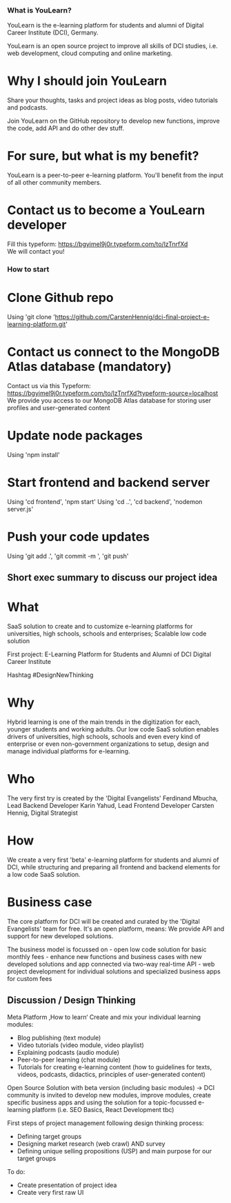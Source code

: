 ### What is YouLearn?

YouLearn is the e-learning platform for students and alumni of Digital Career Institute (DCI), Germany.

YouLearn is an open source project to improve all skills of DCI studies, i.e. web development, cloud computing and online marketing.

# Why I should join YouLearn

Share your thoughts, tasks and project ideas as blog posts, video tutorials and podcasts.

Join YouLearn on the GitHub repository to develop new functions, improve the code, add API and do other dev stuff.

# For sure, but what is my benefit?

YouLearn is a peer-to-peer e-learning platform. You'll benefit from the input of all other community members.

# Contact us to become a YouLearn developer

Fill this typeform: https://bgyimel9j0r.typeform.com/to/lzTnrfXd  
We will contact you!

### How to start

# Clone Github repo

Using 'git clone 'https://github.com/CarstenHennig/dci-final-project-e-learning-platform.git'

# Contact us connect to the MongoDB Atlas database (mandatory)

Contact us via this Typeform: https://bgyimel9j0r.typeform.com/to/lzTnrfXd?typeform-source=localhost
We provide you access to our MongoDB Atlas database for storing user profiles and user-generated content

# Update node packages

Using 'npm install'

# Start frontend and backend server

Using 'cd frontend', 'npm start'
Using 'cd ..', 'cd backend', 'nodemon server.js'

# Push your code updates

Using 'git add .', 'git commit -m <keywords on updated code>', 'git push'

## Short exec summary to discuss our project idea

# What

SaaS solution to create and to customize e-learning platforms for universities, high schools, schools and enterprises;
Scalable low code solution

First project: E-Learning Platform for Students and Alumni of DCI Digital Career Institute

Hashtag #DesignNewThinking

# Why

Hybrid learning is one of the main trends in the digitization for each, younger students and working adults.
Our low code SaaS solution enables drivers of universities, high schools, schools and even every kind of enterprise or even non-government organizations to setup, design and manage individual platforms for e-learning.

# Who

The very first try is created by the 'Digital Evangelists'
Ferdinand Mbucha, Lead Backend Developer
Karin Yahud, Lead Frontend Developer
Carsten Hennig, Digital Strategist

# How

We create a very first 'beta' e-learning platform for students and alumni of DCI, while structuring and preparing all frontend and backend elements for a low code SaaS solution.

# Business case

The core platform for DCI will be created and curated by the 'Digital Evangelists' team for free.
It's an open platform, means: We provide API and support for new developed solutions.

The business model is focussed on - open low code solution for basic monthly fees - enhance new functions and business cases with new developed solutions and app connected via two-way real-time API - web project development for individual solutions and specialized business apps for custom fees

## Discussion / Design Thinking

Meta Platform ‚How to learn‘
Create and mix your individual learning modules:

- Blog publishing (text module)
- Video tutorials (video module, video playlist)
- Explaining podcasts (audio module)
- Peer-to-peer learning (chat module)
- Tutorials for creating e-learning content (how to guidelines for texts, videos, podcasts, didactics, principles of user-generated content)

Open Source Solution with beta version (including basic modules) -> DCI community is invited to develop new modules, improve modules, create specific business apps and using the solution for a topic-focussed e-learning platform (i.e. SEO Basics, React Development tbc)

First steps of project management following design thinking process:

- Defining target groups
- Designing market research (web crawl) AND survey
- Defining unique selling propositions (USP) and main purpose for our target groups

To do:

- Create presentation of project idea
- Create very first raw UI
